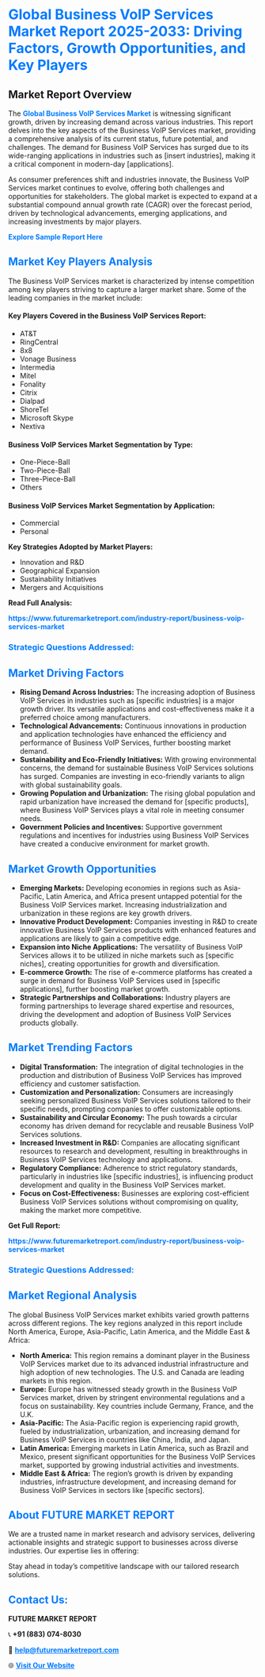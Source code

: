 <h1 style="color: #007BFF;">Global Business VoIP Services Market Report 2025-2033: Driving Factors, Growth Opportunities, and Key Players</h1>

<section id="overview">
<h2>Market Report Overview</h2>
<p>The <a href="https://www.futuremarketreport.com/industry-report/business-voip-services-market" style="color: #007BFF; text-decoration: none;"><strong>Global Business VoIP Services Market</strong></a> is witnessing significant growth, driven by increasing demand across various industries. This report delves into the key aspects of the Business VoIP Services market, providing a comprehensive analysis of its current status, future potential, and challenges. The demand for Business VoIP Services has surged due to its wide-ranging applications in industries such as [insert industries], making it a critical component in modern-day [applications].</p>
<p>As consumer preferences shift and industries innovate, the Business VoIP Services market continues to evolve, offering both challenges and opportunities for stakeholders. The global market is expected to expand at a substantial compound annual growth rate (CAGR) over the forecast period, driven by technological advancements, emerging applications, and increasing investments by major players.</p>
</section>

<section id="overview">
<p><a href="https://www.futuremarketreport.com/request-sample/reportId=62571" style="color: #007BFF; text-decoration: none;"><strong>Explore Sample Report Here</strong></a></p>
</section>

<section id="key-players">
<h2 style="color: #007BFF;">Market Key Players Analysis</h2>
<p>The Business VoIP Services market is characterized by intense competition among key players striving to capture a larger market share. Some of the leading companies in the market include:</p>
<h4>Key Players Covered in the Business VoIP Services Report:</h4>
<ul><li>AT&amp;T</li><li>RingCentral</li><li>8x8</li><li>Vonage Business</li><li>Intermedia</li><li>Mitel</li><li>Fonality</li><li>Citrix</li><li>Dialpad</li><li>ShoreTel</li><li>Microsoft Skype</li><li>Nextiva</li></ul>
<h4>Business VoIP Services Market Segmentation by Type:</h4>
<ul><li>One-Piece-Ball</li><li>Two-Piece-Ball</li><li>Three-Piece-Ball</li><li>Others</li></ul>

<h4>Business VoIP Services Market Segmentation by Application:</h4>
<ul><li>Commercial</li><li>Personal</li></ul>
<p><strong>Key Strategies Adopted by Market Players:</strong></p>
<ul>
<li>Innovation and R&D</li>
<li>Geographical Expansion</li>
<li>Sustainability Initiatives</li>
<li>Mergers and Acquisitions</li>
</ul>
</section>

<section>
<p><strong>Read Full Analysis: </strong></p><a href="https://www.futuremarketreport.com/industry-report/business-voip-services-market" style="color: #007BFF; text-decoration: none;"><strong>https://www.futuremarketreport.com/industry-report/business-voip-services-market</strong></a>
<h3 style="color: #007BFF;">Strategic Questions Addressed:</h3>
</section>

<section id="driving-factors">
<h2 style="color: #007BFF;">Market Driving Factors</h2>
<ul>
<li><strong>Rising Demand Across Industries:</strong> The increasing adoption of Business VoIP Services in industries such as [specific industries] is a major growth driver. Its versatile applications and cost-effectiveness make it a preferred choice among manufacturers.</li>
<li><strong>Technological Advancements:</strong> Continuous innovations in production and application technologies have enhanced the efficiency and performance of Business VoIP Services, further boosting market demand.</li>
<li><strong>Sustainability and Eco-Friendly Initiatives:</strong> With growing environmental concerns, the demand for sustainable Business VoIP Services solutions has surged. Companies are investing in eco-friendly variants to align with global sustainability goals.</li>
<li><strong>Growing Population and Urbanization:</strong> The rising global population and rapid urbanization have increased the demand for [specific products], where Business VoIP Services plays a vital role in meeting consumer needs.</li>
<li><strong>Government Policies and Incentives:</strong> Supportive government regulations and incentives for industries using Business VoIP Services have created a conducive environment for market growth.</li>
</ul>
</section>

<section id="growth-opportunities">
<h2 style="color: #007BFF;">Market Growth Opportunities</h2>
<ul>
<li><strong>Emerging Markets:</strong> Developing economies in regions such as Asia-Pacific, Latin America, and Africa present untapped potential for the Business VoIP Services market. Increasing industrialization and urbanization in these regions are key growth drivers.</li>
<li><strong>Innovative Product Development:</strong> Companies investing in R&D to create innovative Business VoIP Services products with enhanced features and applications are likely to gain a competitive edge.</li>
<li><strong>Expansion into Niche Applications:</strong> The versatility of Business VoIP Services allows it to be utilized in niche markets such as [specific niches], creating opportunities for growth and diversification.</li>
<li><strong>E-commerce Growth:</strong> The rise of e-commerce platforms has created a surge in demand for Business VoIP Services used in [specific applications], further boosting market growth.</li>
<li><strong>Strategic Partnerships and Collaborations:</strong> Industry players are forming partnerships to leverage shared expertise and resources, driving the development and adoption of Business VoIP Services products globally.</li>
</ul>
</section>

<section id="trending-factors">
<h2 style="color: #007BFF;">Market Trending Factors</h2>
<ul>
<li><strong>Digital Transformation:</strong> The integration of digital technologies in the production and distribution of Business VoIP Services has improved efficiency and customer satisfaction.</li>
<li><strong>Customization and Personalization:</strong> Consumers are increasingly seeking personalized Business VoIP Services solutions tailored to their specific needs, prompting companies to offer customizable options.</li>
<li><strong>Sustainability and Circular Economy:</strong> The push towards a circular economy has driven demand for recyclable and reusable Business VoIP Services solutions.</li>
<li><strong>Increased Investment in R&D:</strong> Companies are allocating significant resources to research and development, resulting in breakthroughs in Business VoIP Services technology and applications.</li>
<li><strong>Regulatory Compliance:</strong> Adherence to strict regulatory standards, particularly in industries like [specific industries], is influencing product development and quality in the Business VoIP Services market.</li>
<li><strong>Focus on Cost-Effectiveness:</strong> Businesses are exploring cost-efficient Business VoIP Services solutions without compromising on quality, making the market more competitive.</li>
</ul>
</section>

<section>
<p><strong>Get Full Report: </strong></p><a href="https://www.futuremarketreport.com/industry-report/business-voip-services-market" style="color: #007BFF; text-decoration: none;"><strong>https://www.futuremarketreport.com/industry-report/business-voip-services-market</strong></a>
<h3 style="color: #007BFF;">Strategic Questions Addressed:</h3>
</section>


<section id="regional-analysis">
<h2 style="color: #007BFF;">Market Regional Analysis</h2>
<p>The global Business VoIP Services market exhibits varied growth patterns across different regions. The key regions analyzed in this report include North America, Europe, Asia-Pacific, Latin America, and the Middle East & Africa:</p>
<ul>
<li><strong>North America:</strong> This region remains a dominant player in the Business VoIP Services market due to its advanced industrial infrastructure and high adoption of new technologies. The U.S. and Canada are leading markets in this region.</li>
<li><strong>Europe:</strong> Europe has witnessed steady growth in the Business VoIP Services market, driven by stringent environmental regulations and a focus on sustainability. Key countries include Germany, France, and the U.K.</li>
<li><strong>Asia-Pacific:</strong> The Asia-Pacific region is experiencing rapid growth, fueled by industrialization, urbanization, and increasing demand for Business VoIP Services in countries like China, India, and Japan.</li>
<li><strong>Latin America:</strong> Emerging markets in Latin America, such as Brazil and Mexico, present significant opportunities for the Business VoIP Services market, supported by growing industrial activities and investments.</li>
<li><strong>Middle East & Africa:</strong> The region’s growth is driven by expanding industries, infrastructure development, and increasing demand for Business VoIP Services in sectors like [specific sectors].</li>
</ul>
</section>

<footer>
<h2 style="color: #007BFF;">About FUTURE MARKET REPORT</h2>
<p>We are a trusted name in market research and advisory services, delivering actionable insights and strategic support to businesses across diverse industries. Our expertise lies in offering:</p>

<p>Stay ahead in today’s competitive landscape with our tailored research solutions.</p>

<h2 style="color: #007BFF;">Contact Us:</h2>
<p><strong>FUTURE MARKET REPORT</strong></p>
<p>📞 <strong>+91 (883) 074-8030</strong></p>
<p>📧 <strong><a href="mailto:help@futuremarketreport.com" style="color: #007BFF;">help@futuremarketreport.com</a></strong></p>
<p>🌐 <strong><a href="https://www.futuremarketreport.com/" style="color: #007BFF;">Visit Our Website</a></strong></p>
</footer>